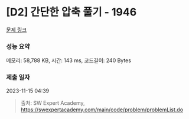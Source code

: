 # [D2] 간단한 압축 풀기 - 1946 

[문제 링크](https://swexpertacademy.com/main/code/problem/problemDetail.do?contestProbId=AV5PmkDKAOMDFAUq) 

### 성능 요약

메모리: 58,788 KB, 시간: 143 ms, 코드길이: 240 Bytes

### 제출 일자

2023-11-15 04:39



> 출처: SW Expert Academy, https://swexpertacademy.com/main/code/problem/problemList.do